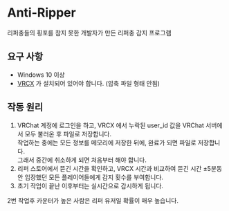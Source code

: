 # Anti-Ripper

리퍼충들의 횡포를 참지 못한 개발자가 만든 리퍼충 감지 프로그램

## 요구 사항

* Windows 10 이상
* [VRCX](https://github.com/vrcx-team/VRCX) 가 설치되어 있어야 합니다. (압축 파일 형태 안됨)

## 작동 원리

1. VRChat 계정에 로그인을 하고, VRCX 에서 누락된 user_id 값을 VRChat 서버에서 모두 불러온 후 파일로 저장합니다.<br>
작업하는 중에는 모든 정보를 메모리에 저장한 뒤에, 완료가 되면 파일로 저장합니다. <br>
그래서 중간에 취소하게 되면 처음부터 해야 합니다.
2. 리퍼 스토어에서 뜯긴 시간을 확인하고, VRCX 시간과 비교하여 뜯긴 시간 ±5분동안 입장했던 모든 플레이어들에게 감지 횟수를 부여합니다.
3. 초기 작업이 끝난 이후부터는 실시간으로 감시하게 됩니다.

2번 작업후 카운터가 높은 사람은 리퍼 유저일 확률이 매우 높습니다.
